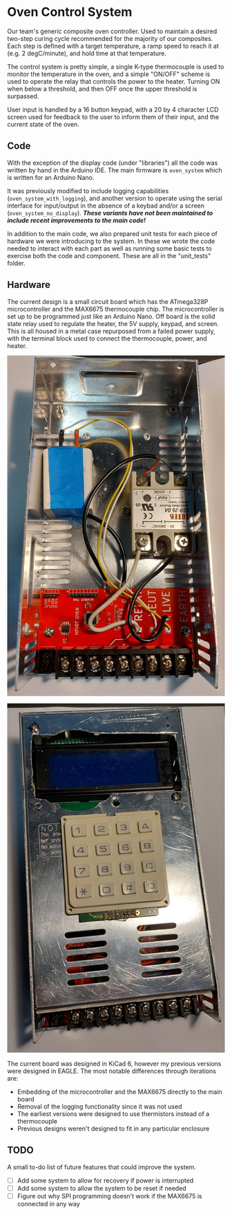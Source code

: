 # Oven Control System

Our team's generic composite oven controller. Used to maintain a desired two-step curing 
cycle recommended for the majority of our composites. Each step is defined with a target 
temperature, a ramp speed to reach it at (e.g. 2 degC/minute), and hold time at that 
temperature.

The control system is pretty simple, a single K-type thermocouple is used to monitor the 
temperature in the oven, and a simple "ON/OFF" scheme is used to operate the relay that 
controls the power to the heater. Turning ON when below a threshold, and then OFF once 
the upper threshold is surpassed.

User input is handled by a 16 button keypad, with a 20 by 4 character LCD screen used for 
feedback to the user to inform them of their input, and the current state of the oven.

## Code

With the exception of the display code (under "libraries") all the code was written by hand 
in the Arduino IDE. The main firmware is `oven_system` which is written for an Arduino Nano.

It was previously modified to include logging capabilities (`oven_system_with_logging`), 
and another version to operate using the serial interface for input/output in the absence 
of a keybad and/or a screen (`oven_system_no_display`). ***These variants have not been 
maintained to include recent improvements to the main code!***

In addition to the main code, we also prepared unit tests for each piece of hardware we were 
introducing to the system. In these we wrote the code needed to interact with each part as 
well as running some basic tests to exercise both the code and component. These are all in 
the "unit_tests" folder.

## Hardware

The current design is a small circuit board which has the ATmega328P microcontroller and 
the MAX6675 thermocouple chip. The microcontroller is set up to be programmed just like 
an Arduino Nano. Off board is the solid state relay used to regulate the heater, the 5V 
supply, keypad, and screen. This is all housed in a metal case repurposed from a failed 
power supply, with the terminal block used to connect the thermocouple, power, and heater.

![The internal layout of the present oven system](./media/oven_internals.jpg)

![External view of the completed assembly](./media/oven_external.jpg)

The current board was designed in KiCad 6, however my previous versions were designed in 
EAGLE. The most notable differences through iterations are:

- Embedding of the microcontroller and the MAX6675 directly to the main board
- Removal of the logging functionality since it was not used
- The earliest versions were designed to use thermistors instead of a thermocouple
- Previous designs weren't designed to fit in any particular enclosure

## TODO

A small to-do list of future features that could improve the system.

- [ ] Add some system to allow for recovery if power is interrupted
- [ ] Add some system to allow the system to be reset if needed
- [ ] Figure out why SPI programming doesn't work if the MAX6675 is connected in any way
